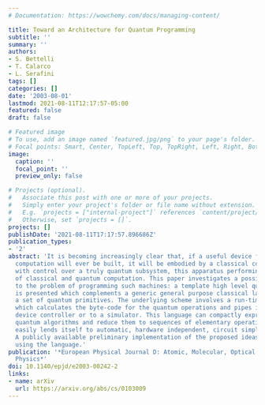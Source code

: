 ```yaml
---
# Documentation: https://wowchemy.com/docs/managing-content/

title: Toward an Architecture for Quantum Programming
subtitle: ''
summary: ''
authors:
- S. Bettelli
- T. Calarco
- L. Serafini
tags: []
categories: []
date: '2003-08-01'
lastmod: 2021-08-11T12:17:57-05:00
featured: false
draft: false

# Featured image
# To use, add an image named `featured.jpg/png` to your page's folder.
# Focal points: Smart, Center, TopLeft, Top, TopRight, Left, Right, BottomLeft, Bottom, BottomRight.
image:
  caption: ''
  focal_point: ''
  preview_only: false

# Projects (optional).
#   Associate this post with one or more of your projects.
#   Simply enter your project's folder or file name without extension.
#   E.g. `projects = ["internal-project"]` references `content/project/deep-learning/index.md`.
#   Otherwise, set `projects = []`.
projects: []
publishDate: '2021-08-11T17:17:57.896686Z'
publication_types:
- '2'
abstract: 'It is becoming increasingly clear that, if a useful device for quantum
  computation will ever be built, it will be embodied by a classical computing machine
  with control over a truly quantum subsystem, this apparatus performing a mixture
  of classical and quantum computation. This paper investigates a possible approach
  to the problem of programming such machines: a template high level quantum language
  is presented which complements a generic general purpose classical language with
  a set of quantum primitives. The underlying scheme involves a run-time environment
  which calculates the byte-code for the quantum operations and pipes it to a quantum
  device controller or to a simulator. This language can compactly express existing
  quantum algorithms and reduce them to sequences of elementary operations; it also
  easily lends itself to automatic, hardware independent, circuit simplification.
  A publicly available preliminary implementation of the proposed ideas has been realised
  using the language.'
publication: '*European Physical Journal D: Atomic, Molecular, Optical and Plasma
  Physics*'
doi: 10.1140/epjd/e2003-00242-2
links:
- name: arXiv
  url: https://arxiv.org/abs/cs/0103009
---
```

